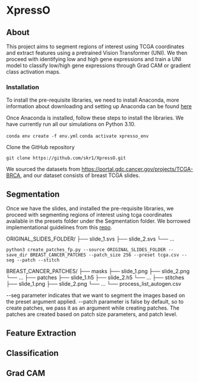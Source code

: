 # XpressO

## About

This project aims to segment regions of interest using TCGA coordinates and extract features using a pretrained Vision Transformer (UNI). We then proceed with identifying low and high gene expressions and train a UNI model to classify low/high gene expressions through Grad CAM or gradient class activation maps.

### Installation

To install the pre-requisite libraries, we need to install Anaconda, more information about downloading and setting up Anaconda can be found [here](https://docs.anaconda.com/anaconda/install/)

Once Anaconda is installed, follow these steps to install the libraries. We have currently run all our simulations on Python 3.10.

`conda env create -f env.yml`
`conda activate xpresso_env`

Clone the GitHub repository

`git clone https://github.com/skr1/XpressO.git`

We sourced the datasets from https://portal.gdc.cancer.gov/projects/TCGA-BRCA, and our dataset consists of breast TCGA slides.

## Segmentation

Once we have the slides, and installed the pre-requisite libraries, we proceed with segmenting regions of interest using tcga coordinates available in the presets folder under the Segmentation folder. We borrowed implementational guidelines from this [repo](https://github.com/mahmoodlab/CLAM).

ORIGINAL_SLIDES_FOLDER/
	├── slide_1.svs
	├── slide_2.svs
	└── ...

`python3 create_patches_fp.py --source ORIGINAL_SLIDES_FOLDER --save_dir BREAST_CANCER_PATCHES --patch_size 256 --preset tcga.csv --seg --patch --stitch`

BREAST_CANCER_PATCHES/
	├── masks
    		├── slide_1.png
    		├── slide_2.png
    		└── ...
	├── patches
    		├── slide_1.h5
    		├── slide_2.h5
    		└── ...
	├── stitches
    		├── slide_1.png
    		├── slide_2.png
    		└── ...
	└── process_list_autogen.csv
 
--seg parameter indicates that we want to segment the images based on the preset argument applied. --patch parameter is false by default, so to create patches, we pass it as an argument while creating patches. The patches are created based on patch size parameters, and patch level.

## Feature Extraction

## Classification

## Grad CAM
